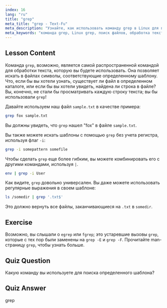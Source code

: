 ```yaml
---
index: 16
lang: "ru"
title: "grep"
meta_title: "grep - Text-Fu"
meta_description: "Узнайте, как использовать команду grep в Linux для поиска текстовых шаблонов в файлах. Откройте для себя базовое использование, поиск без учета регистра и комбинирование с другими командами. Начните свое путешествие по Linux!"
meta_keywords: "команда grep, Linux grep, поиск файлов, обработка текста, учебник Linux, Linux для начинающих, руководство grep"
---
```


## Lesson Content

Команда `grep`, возможно, является самой распространенной командой для обработки текста, которую вы будете использовать. Она позволяет искать в файлах символы, соответствующие определенному шаблону. Что, если бы вы хотели узнать, существует ли файл в определенном каталоге, или если бы вы хотели увидеть, найдена ли строка в файле? Вы, конечно, не стали бы просматривать каждую строку текста; вы бы использовали `grep`!

Давайте используем наш файл `sample.txt` в качестве примера:

```bash
grep fox sample.txt
```

Вы должны увидеть, что `grep` нашел "fox" в файле `sample.txt`.

Вы также можете искать шаблоны с помощью `grep` без учета регистра, используя флаг `-i`:

```bash
grep -i somepattern somefile
```

Чтобы сделать `grep` еще более гибким, вы можете комбинировать его с другими командами, используя `|`.

```bash
env | grep -i User
```

Как видите, `grep` довольно универсален. Вы даже можете использовать регулярные выражения в своем шаблоне:

```bash
ls /somedir | grep '.txt$'
```

Это должно вернуть все файлы, заканчивающиеся на `.txt` в `somedir`.

## Exercise

Возможно, вы слышали о `egrep` или `fgrep`; это устаревшие вызовы `grep`, которые с тех пор были заменены на `grep -E` и `grep -F`. Прочитайте man-страницу `grep`, чтобы узнать больше.

## Quiz Question

Какую команду вы используете для поиска определенного шаблона?

## Quiz Answer

grep
